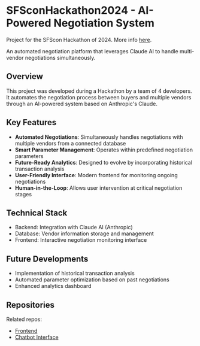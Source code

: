 # SFSconHackathon2024 - AI-Powered Negotiation System

Project for the SFScon Hackathon of 2024. More info [here](https://hackathon.bz.it/project/logistiq).

An automated negotiation platform that leverages Claude AI to handle multi-vendor negotiations simultaneously.

## Overview

This project was developed during a Hackathon by a team of 4 developers. It automates the negotiation process between buyers and multiple vendors through an AI-powered system based on Anthropic's Claude.

## Key Features
- **Automated Negotiations**: Simultaneously handles negotiations with multiple vendors from a connected database
- **Smart Parameter Management**: Operates within predefined negotiation parameters
- **Future-Ready Analytics**: Designed to evolve by incorporating historical transaction analysis
- **User-Friendly Interface**: Modern frontend for monitoring ongoing negotiations
- **Human-in-the-Loop**: Allows user intervention at critical negotiation stages

## Technical Stack
- Backend: Integration with Claude AI (Anthropic)
- Database: Vendor information storage and management
- Frontend: Interactive negotiation monitoring interface

## Future Developments
- Implementation of historical transaction analysis
- Automated parameter optimization based on past negotiations
- Enhanced analytics dashboard

## Repositories
Related repos:

- [Frontend](https://github.com/Guray00/SFSconHackathon2024-react)
- [Chatbot Interface](https://github.com/BackToFrancesco/Logisti-chatbot-interface)
